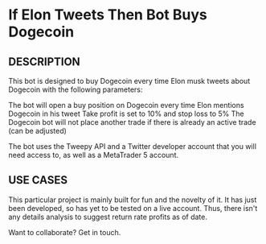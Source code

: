 # If Elon Tweets Then Bot Buys Dogecoin

## DESCRIPTION

This bot is designed to buy Dogecoin every time Elon musk tweets about Dogecoin with the following parameters:

The bot will open a buy position on Dogecoin every time Elon mentions Dogecoin in his tweet
Take profit is set to 10% and stop loss to 5%
The Dogecoin bot will not place another trade if there is already an active trade (can be adjusted) 

The bot uses the Tweepy API and a Twitter developer account that you will need access to, as well as a MetaTrader 5 account.

## USE CASES

This particular project is mainly built for fun and the novelty of it. It has just been developed, so has yet to be tested on a live account. Thus, there isn't any details analysis to suggest return rate profits as of date.

Want to collaborate? Get in touch.
